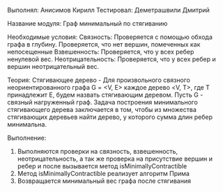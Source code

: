 Выполнял: Анисимов Кирилл
Тестировал: Деметрашвили Дмитрий

Название модуля: Граф минимальный по стягиванию

Необходимые условия:
    Связность: Проверяется с помощью обхода графа в глубину. Проверяется, что нет вершин, помеченных как непосещенные
    Взвешенность: Проверяется, что у всех ребер ненулевой вес.
    Неотрицательность: Проверяется, что у всех ребер и вершин неотрицательный вес.

Теория:
Стягивающее дерево - Для произвольного связного неориентированного графа G = <V, E> каждое дерево <V, T>, где T принадлежит E, будем назвать стягивающим деревом.
Пусть G - связный нагруженный граф. Задача построения минимального стягивающего дерева заключается в том, чтобы из множества стягивающих деревьев найти дерево, у которого сумма длин ребер минимальна.

Выполнение:

1. Выполняются проверки на связность, взвешенность, неотрицательность, а так же проверка на присутствие вершин и ребер и после вызывается метод isMinimallyContractible
2. Метод isMinimallyContractible реализует алгоритм Прима
3. Возвращается минимальный вес графа после стягивания